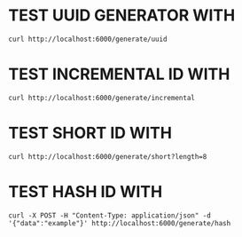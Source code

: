 # TEST UUID GENERATOR WITH

    curl http://localhost:6000/generate/uuid

# TEST INCREMENTAL ID WITH

    curl http://localhost:6000/generate/incremental

# TEST SHORT ID WITH

    curl http://localhost:6000/generate/short?length=8

# TEST HASH ID WITH

    curl -X POST -H "Content-Type: application/json" -d '{"data":"example"}' http://localhost:6000/generate/hash

